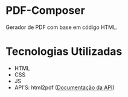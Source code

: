 # PDF-Composer
Gerador de PDF com base em código HTML.

# Tecnologias Utilizadas
+ HTML
+ CSS
+ JS
+ API'S: html2pdf ([Documentação da API](https://ekoopmans.github.io/html2pdf.js/))
